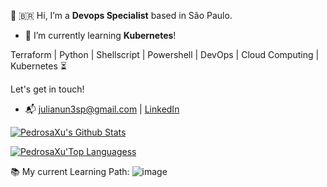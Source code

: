 👋 🇧🇷 Hi, I’m a <strong>Devops Specialist</strong> based in São Paulo. 
- 🌱 I’m currently learning <strong>Kubernetes</strong>!

Terraform | Python | Shellscript | Powershell |  DevOps | Cloud Computing | Kubernetes ⏳

Let's get in touch!
- 📬 julianun3sp@gmail.com | [LinkedIn](http://linkedin.com/in/julianunesp/)

[![PedrosaXu's Github Stats](https://github-readme-stats.vercel.app/api?username=pedrosaxu)](https://github.com/anuraghazra/github-readme-stats)

[![PedrosaXu'Top Languagess](https://github-readme-stats.vercel.app/api/top-langs/?username=pedrosaxu&hide=css,html,jupyter%20notebook&langs_count=8&layout=compact)](https://github.com/anuraghazra/github-readme-stats)

📚 My current Learning Path:
![image](https://github.com/pedrosaxu/julianunesp/assets/101535045/c7f09993-c90c-4856-b906-331b4445947a)


<!---
julianunesp/julianunesp is a ✨ special ✨ repository because its `README.md` (this file) appears on your GitHub profile.
You can click the Preview link to take a look at your changes.
--->

